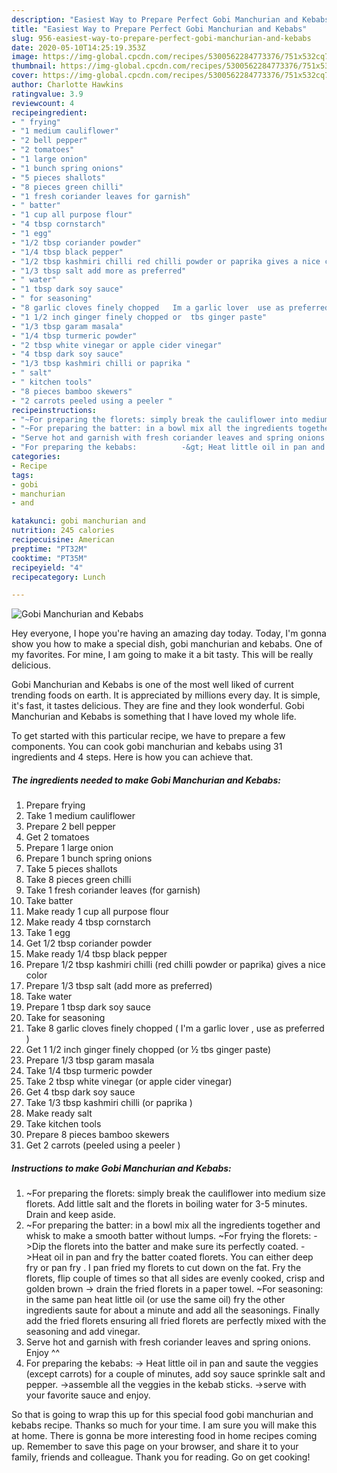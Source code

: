 ```yaml
---
description: "Easiest Way to Prepare Perfect Gobi Manchurian and Kebabs"
title: "Easiest Way to Prepare Perfect Gobi Manchurian and Kebabs"
slug: 956-easiest-way-to-prepare-perfect-gobi-manchurian-and-kebabs
date: 2020-05-10T14:25:19.353Z
image: https://img-global.cpcdn.com/recipes/5300562284773376/751x532cq70/gobi-manchurian-and-kebabs-recipe-main-photo.jpg
thumbnail: https://img-global.cpcdn.com/recipes/5300562284773376/751x532cq70/gobi-manchurian-and-kebabs-recipe-main-photo.jpg
cover: https://img-global.cpcdn.com/recipes/5300562284773376/751x532cq70/gobi-manchurian-and-kebabs-recipe-main-photo.jpg
author: Charlotte Hawkins
ratingvalue: 3.9
reviewcount: 4
recipeingredient:
- " frying"
- "1 medium cauliflower"
- "2 bell pepper"
- "2 tomatoes"
- "1 large onion"
- "1 bunch spring onions"
- "5 pieces shallots"
- "8 pieces green chilli"
- "1 fresh coriander leaves for garnish"
- " batter"
- "1 cup all purpose flour"
- "4 tbsp cornstarch"
- "1 egg"
- "1/2 tbsp coriander powder"
- "1/4 tbsp black pepper"
- "1/2 tbsp kashmiri chilli red chilli powder or paprika gives a nice color"
- "1/3 tbsp salt add more as preferred"
- " water"
- "1 tbsp dark soy sauce"
- " for seasoning"
- "8 garlic cloves finely chopped   Im a garlic lover  use as preferred "
- "1 1/2 inch ginger finely chopped or  tbs ginger paste"
- "1/3 tbsp garam masala"
- "1/4 tbsp turmeric powder"
- "2 tbsp white vinegar or apple cider vinegar"
- "4 tbsp dark soy sauce"
- "1/3 tbsp kashmiri chilli or paprika "
- " salt"
- " kitchen tools"
- "8 pieces bamboo skewers"
- "2 carrots peeled using a peeler "
recipeinstructions:
- "~For preparing the florets: simply break the cauliflower into medium size florets. Add little salt and the florets in boiling water for 3-5 minutes. Drain and keep aside."
- "~For preparing the batter: in a bowl mix all the ingredients together and whisk to make a smooth batter without lumps.       ~For frying the florets:               -&gt;Dip the florets into the batter and make sure its perfectly coated.                                                    -&gt;Heat oil in pan and fry the batter coated florets. You can either deep fry or pan fry . I pan fried my florets to cut down on the fat. Fry the florets,  flip couple of times so that all sides are evenly cooked, crisp and golden brown                                     -&gt; drain the fried florets in a paper towel.                                                 ~For seasoning: in the same pan heat little oil (or use the same oil) fry the other ingredients saute for about a minute and add all the seasonings. Finally add the fried florets ensuring all fried florets are perfectly mixed with the seasoning and add vinegar."
- "Serve hot and garnish with fresh coriander leaves and spring onions. Enjoy ^^"
- "For preparing the kebabs:          -&gt; Heat little oil in pan and saute the veggies (except carrots)  for a couple of minutes, add soy sauce sprinkle salt and pepper.                    -&gt;assemble all the veggies in the kebab sticks.                                       -&gt;serve with your favorite sauce and enjoy."
categories:
- Recipe
tags:
- gobi
- manchurian
- and

katakunci: gobi manchurian and 
nutrition: 245 calories
recipecuisine: American
preptime: "PT32M"
cooktime: "PT35M"
recipeyield: "4"
recipecategory: Lunch

---
```



![Gobi Manchurian and Kebabs](https://img-global.cpcdn.com/recipes/5300562284773376/751x532cq70/gobi-manchurian-and-kebabs-recipe-main-photo.jpg)

Hey everyone, I hope you're having an amazing day today. Today, I'm gonna show you how to make a special dish, gobi manchurian and kebabs. One of my favorites. For mine, I am going to make it a bit tasty. This will be really delicious.



Gobi Manchurian and Kebabs is one of the most well liked of current trending foods on earth. It is appreciated by millions every day. It is simple, it's fast, it tastes delicious. They are fine and they look wonderful. Gobi Manchurian and Kebabs is something that I have loved my whole life.


To get started with this particular recipe, we have to prepare a few components. You can cook gobi manchurian and kebabs using 31 ingredients and 4 steps. Here is how you can achieve that.

<!--inarticleads1-->

##### The ingredients needed to make Gobi Manchurian and Kebabs:

1. Prepare  frying
1. Take 1 medium cauliflower
1. Prepare 2 bell pepper
1. Get 2 tomatoes
1. Prepare 1 large onion
1. Prepare 1 bunch spring onions
1. Take 5 pieces shallots
1. Take 8 pieces green chilli
1. Take 1 fresh coriander leaves (for garnish)
1. Take  batter
1. Make ready 1 cup all purpose flour
1. Make ready 4 tbsp cornstarch
1. Take 1 egg
1. Get 1/2 tbsp coriander powder
1. Make ready 1/4 tbsp black pepper
1. Prepare 1/2 tbsp kashmiri chilli (red chilli powder or paprika) gives a nice color
1. Prepare 1/3 tbsp salt (add more as preferred)
1. Take  water
1. Prepare 1 tbsp dark soy sauce
1. Take  for seasoning
1. Take 8 garlic cloves finely chopped  ( I&#39;m a garlic lover , use as preferred )
1. Get 1 1/2 inch ginger finely chopped (or ½ tbs ginger paste)
1. Prepare 1/3 tbsp garam masala
1. Take 1/4 tbsp turmeric powder
1. Take 2 tbsp white vinegar (or apple cider vinegar)
1. Get 4 tbsp dark soy sauce
1. Take 1/3 tbsp kashmiri chilli (or paprika )
1. Make ready  salt
1. Take  kitchen tools
1. Prepare 8 pieces bamboo skewers
1. Get 2 carrots (peeled using a peeler )




<!--inarticleads2-->

##### Instructions to make Gobi Manchurian and Kebabs:

1. ~For preparing the florets: simply break the cauliflower into medium size florets. Add little salt and the florets in boiling water for 3-5 minutes. Drain and keep aside.
1. ~For preparing the batter: in a bowl mix all the ingredients together and whisk to make a smooth batter without lumps.       ~For frying the florets:               -&gt;Dip the florets into the batter and make sure its perfectly coated.                                                    -&gt;Heat oil in pan and fry the batter coated florets. You can either deep fry or pan fry . I pan fried my florets to cut down on the fat. Fry the florets,  flip couple of times so that all sides are evenly cooked, crisp and golden brown                                     -&gt; drain the fried florets in a paper towel.                                                 ~For seasoning: in the same pan heat little oil (or use the same oil) fry the other ingredients saute for about a minute and add all the seasonings. Finally add the fried florets ensuring all fried florets are perfectly mixed with the seasoning and add vinegar.
1. Serve hot and garnish with fresh coriander leaves and spring onions. Enjoy ^^
1. For preparing the kebabs:          -&gt; Heat little oil in pan and saute the veggies (except carrots)  for a couple of minutes, add soy sauce sprinkle salt and pepper.                    -&gt;assemble all the veggies in the kebab sticks.                                       -&gt;serve with your favorite sauce and enjoy.




So that is going to wrap this up for this special food gobi manchurian and kebabs recipe. Thanks so much for your time. I am sure you will make this at home. There is gonna be more interesting food in home recipes coming up. Remember to save this page on your browser, and share it to your family, friends and colleague. Thank you for reading. Go on get cooking!

